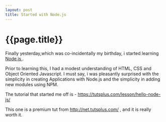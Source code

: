 ```yaml
---
layout: post
title: Started with Node.js
--- 
```




 {{page.title}}
======================================================




<p>Finally yesterday,which was co-incidentally my birthday, i started learning <a href="http://nodejs.org"> Node.js </a>.</p>

<p>Prior to learning this, I had a modest understanding of HTML, CSS and Object Oriented Javascript.
I must say, i was pleasantly surprised with the simplicity in creating Applications with Node.js and the simplicity in adding new modules using NPM.</p>

<p>The tutorial that started me off is
-  <a href="https://tutsplus.com/lesson/hello-node-js/">https://tutsplus.com/lesson/hello-node-js/</a></p>

<p>This one is a premium tut from <a href="http://net.tutsplus.com/">http://net.tutsplus.com/</a> , and it is really worth it.</p>